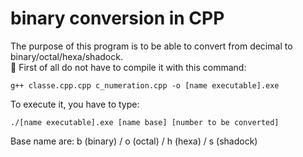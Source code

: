 # binary conversion in CPP
The purpose of this program is to be able to convert from decimal to binary/octal/hexa/shadock.
</br>
🚧 First of all do not have to compile it with this command:

```
g++ classe.cpp.cpp c_numeration.cpp -o [name executable].exe
```

To execute it, you have to type:
```
./[name executable].exe [name base] [number to be converted]
```

Base name are: b (binary) / o (octal) / h (hexa) / s (shadock)

